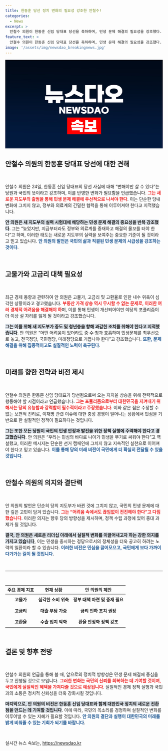 ```yaml
---
title: 한동훈 당선 정치 변화의 필요성 강조한 안철수!
categories:
  - News
excerpt: >
  안철수 의원이 한동훈 신임 당대표 당선을 축하하며, 민생 문제 해결의 필요성을 강조했다. 그는 고물가와 고금리 등 위기 상황 속에서 국민정당으로 거듭날 것을 촉구하며 야당의 포퓰리즘에 맞서 민의를 대변할 것을 다짐했다.
feature_text: >
  안철수 의원이 한동훈 신임 당대표 당선을 축하하며, 민생 문제 해결의 필요성을 강조했다. 그는 고물가와 고금리 등 위기 상황 속에서 국민정당으로 거듭날 것을 촉구하며 야당의 포퓰리즘에 맞서 민의를 대변할 것을 다짐했다.
image: '/assets/img/newsdao_breakingnews.jpg'
---
```


<p><img src="/assets/img/newsdao_breakingnews.jpg" alt="pcversion 속보" /></p>

<h2 data-ke-size="size26">안철수 의원의 한동훈 당대표 당선에 대한 견해</h2>

<p data-ke-size="size16">&nbsp;</p>

<p>안철수 의원은 24일, 한동훈 신임 당대표의 당선 사실에 대해 “변해야만 살 수 있다”는 당원과 국민의 뜻이라고 강조하며, 이를 반영한 변화가 필요함을 언급했습니다. <b><span style="color: #ee2323;">그는 새로운 지도부의 출범을 통해 민생 문제 해결에 우선적으로 나서야 한다</span></b>. 이는 단순한 당내 변화에 그치지 않고, 정부와 의료계의 긴밀한 협력을 통해 이루어져야 한다고 지적했습니다.</p>

<p><b><span style="background-color: #21538527;">안 의원은 새 지도부의 실력 시험대에 해당하는 민생 문제 해결의 중요성을 반복 강조했다</span></b>. 그는 “늦었지만, 지금부터라도 정부와 의료계를 중재하고 해결의 물꼬를 터야 한다”고 하며, 이러한 태도는 새로운 지도부의 실력을 보여주는 중요한 기준이 될 것이라고 믿고 있습니다. <b><span style="color: #1a5490;">안 의원의 발언은 국민의 삶과 직결된 민생 문제의 시급성을 강조하는 것이다</span></b>.</p>

<p data-ke-size="size16">&nbsp;</p>

<h2 data-ke-size="size26">고물가와 고금리 대책 필요성</h2>

<p data-ke-size="size16">&nbsp;</p>

<p>최근 경제 동향과 관련하여 안 의원은 고물가, 고금리 및 고환율로 인한 내수 위축이 심각한 상황이라고 경고했습니다. <b><span style="color: #ee2323;">부동산 가격 상승 역시 무시할 수 없는 문제로, 이러한 여러 경제적 어려움을 해결해야 하</span></b>며, 이를 통해 민생이 개선되어야만 야당의 포퓰리즘이 더 이상 설 자리를 잃게 될 것이라고 강조했습니다.</p>

<p><b><span style="background-color: #21538527;">그는 이를 위해 새 지도부가 중도 및 청년층을 향해 과감한 조치를 취해야 한다고 지적했습니다</span></b>. 안 의원은 “어떤 어려움이 있더라도 중·수·청과 호흡하며 민생문제를 최우선으로 놓고, 전국정당, 국민정당, 미래정당으로 거듭나야 한다”고 강조했습니다. <b><span style="color: #1a5490;">또한, 문제 해결을 위해 집중적이고도 실질적인 노력이 촉구된다</span></b>.</p>

<p data-ke-size="size16">&nbsp;</p>

<h2 data-ke-size="size26">미래를 향한 전략과 비전 제시</h2>

<p data-ke-size="size16">&nbsp;</p>

<p>안철수 의원은 한동훈 신임 당대표가 당선됨으로써 오는 지지율 상승을 위해 전략적으로 행동해야 할 시점이라고 언급했습니다. <b><span style="color: #ee2323;">그는 포퓰리즘으로부터 대한민국을 지켜내기 위해서는 당의 유능함과 강력함이 필수적이라고 주장했습니다</span></b>. 이와 같은 점은 수정할 수 없는 보편적 진리로, 이재명 관련 이슈에 대한 충성 경쟁이 일어나는 상황에서 민심을 기반으로 한 실질적인 정책이 필요하다는 것입니다.</p>

<p><b><span style="background-color: #21538527;">그는 또한 모든 당원이 국민의 민생 안정과 발전을 위한 정책 실행에 주력해야 한다고 경고했습니다</span></b>. 안 의원은 “우리는 민심의 바다로 나아가 민생을 무기로 싸워야 한다”고 역설했고, 이러한 메시지는 단순한 선거 캠페인에 그치지 않고 지속적인 실천으로 이어져야 한다고 믿고 있습니다. <b><span style="color: #1a5490;">이를 통해 당의 미래 비전이 국민에게 더 확실히 전달될 수 있을 것입니다</span></b>.</p>

<p data-ke-size="size16">&nbsp;</p>

<h2 data-ke-size="size26">안철수 의원의 의지와 결단력</h2>

<p data-ke-size="size16">&nbsp;</p>

<p>안 의원의 발언은 단순히 당의 지도부가 바뀐 것에 그치지 않고, 국민의 민생 문제에 대한 깊은 고민이 담겨 있습니다. <b><span style="color: #ee2323;">그는 “어려움 속에서도 끊임없이 전진해야 한다”고 다짐했습니다</span></b>. 이러한 의지는 향후 당의 방향성을 제시하며, 정책 수립 과정에 있어 중대 과제가 될 것입니다.</p>

<p><b><span style="background-color: #21538527;">결국, 안 의원은 새로운 리더십 아래에서 실질적 변화를 이끌어내고자 하는 강한 의지를 가지고 있습니다</span></b>, 이는 민생을 중시하는 정당으로서의 정체성을 더욱 공고히 하려는 노력의 일환이라 할 수 있습니다. <b><span style="color: #1a5490;">이러한 비전은 민심을 끌어모으고, 국민에게 보다 가까이 다가가는 길이 될 것입니다</span></b>.</p>

<p data-ke-size="size16">&nbsp;</p>

<hr style="height:1px; border:none; color:#333; background-color:#333;" />

<p data-ke-size="size16">&nbsp;</p>

<table style="width: 100%; border-collapse: collapse;">
    <thead>
        <tr>
            <th style="text-align: center;"><b>주요 경제 지표</b></th>
            <th style="text-align: center;"><b>현재 상황</b></th>
            <th style="text-align: center;"><b>안 의원의 제안</b></th>
        </tr>
    </thead>
    <tbody>
        <tr>
            <td style="text-align: center; height: 30px;"><b>고물가</b></td>
            <td style="text-align: center; height: 30px;"><b>심각한 소비 위축</b></td>
            <td style="text-align: center; height: 30px;"><b>정부 대책 마련 및 중재 필요</b></td>
        </tr>
        <tr>
            <td style="text-align: center; height: 30px;"><b>고금리</b></td>
            <td style="text-align: center; height: 30px;"><b>대출 부담 가중</b></td>
            <td style="text-align: center; height: 30px;"><b>금리 인하 조치 권장</b></td>
        </tr>
        <tr>
            <td style="text-align: center; height: 30px;"><b>고환율</b></td>
            <td style="text-align: center; height: 30px;"><b>수출 입지 악화</b></td>
            <td style="text-align: center; height: 30px;"><b>환율 안정화 정책 강조</b></td>
        </tr>
    </tbody>
</table>

<p data-ke-size="size16">&nbsp;</p>

<h2 data-ke-size="size26">결론 및 향후 전망</h2>

<p data-ke-size="size16">&nbsp;</p>

<p>안철수 의원의 언급을 통해 볼 때, 앞으로의 정치적 방향성은 민생 문제 해결에 중심을 두고 진행될 것으로 보입니다. <b><span style="color: #ee2323;">그러한 변화는 국민의 신뢰를 회복하는 데 기여할 것이며, 국민에게 실질적인 혜택을 가져다줄 것으로 예상됩니다</span></b>. 실질적인 경제 정책 실행과 국민과의 소통은 정치적 신뢰성을 더욱 강화시킬 것입니다.</p>

<p><b><span style="background-color: #21538527;">마지막으로, 안 의원의 비전은 한동훈 신임 당대표와 함께 대한민국 정치의 새로운 전환점을 만드는 데 기여할 것입니다</span></b>. 이에 따라, 국민의 목소리를 경청하며 실질적인 변화를 이루어낼 수 있는 지혜가 필요할 것입니다. <b><span style="color: #1a5490;">안 의원의 결단과 실행이 대한민국의 미래를 밝게 비춰줄 수 있는 기회가 되기를 바랍니다</span></b>.</p>

<p data-ke-size="size16">&nbsp;</p>
실시간 뉴스 속보는, <a href="https://newsdao.kr" rel="dofollow">https://newsdao.kr</a>


